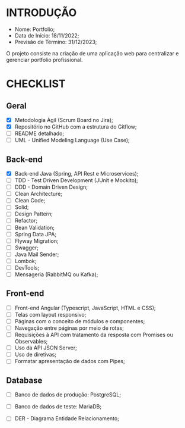 # INTRODUÇÃO

- Nome: Portfolio;
- Data de Início: 18/11/2022;
- Previsão de Término: 31/12/2023;

O projeto consiste na criação de uma aplicação web para centralizar e gerenciar portfolio profissional. 


# CHECKLIST

## Geral
- [x] Metodologia Ágil (Scrum Board no Jira);
- [x] Repositório no GitHub com a estrutura do Gitflow;
- [ ] README detalhado;
- [ ] UML - Unified Modeling Language (Use Case);

## Back-end
- [x] Back-end Java (Spring, API Rest e Microservices);
- [ ] TDD - Test Driven Development (JUnit e Mockito);
- [ ] DDD - Domain Driven Design;
- [ ] Clean Architecture;
- [ ] Clean Code;
- [ ] Solid;
- [ ] Design Pattern;
- [ ] Refactor;
- [ ] Bean Validation;
- [ ] Spring Data JPA;
- [ ] Flyway Migration;
- [ ] Swagger;
- [ ] Java Mail Sender;
- [ ] Lombok; 
- [ ] DevTools;
- [ ] Mensageria (RabbitMQ ou Kafka);

## Front-end
- [ ] Front-end Angular (Typescript, JavaScript, HTML e CSS);
- [ ] Telas com layout responsivo;
- [ ] Páginas com o conceito de módulos e componentes;
- [ ] Navegação entre páginas por meio de rotas;
- [ ] Requisições à API com tratamento da resposta com Promises ou Observables;
- [ ] Uso da API JSON Server;
- [ ] Uso de diretivas;
- [ ] Formatar apresentação de dados com Pipes;

## Database
- [ ] Banco de dados de produção: PostgreSQL;
- [ ] Banco de dados de teste: MariaDB;
- [ ] DER - Diagrama Entidade Relacionamento;





